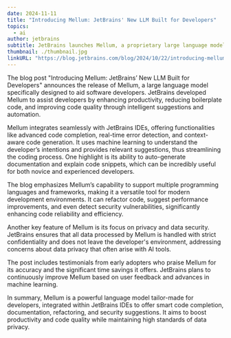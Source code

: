 ```yaml
---
date: 2024-11-11
title: "Introducing Mellum: JetBrains' New LLM Built for Developers"
topics:
  - ai
author: jetbrains
subtitle: JetBrains launches Mellum, a proprietary large language model (LLM) specifically designed to assist software developers.
thumbnail: ./thumbnail.jpg
linkURL: "https://blog.jetbrains.com/blog/2024/10/22/introducing-mellum-jetbrains-new-llm-built-for-developers/"
---
```


The blog post "Introducing Mellum: JetBrains’ New LLM Built for Developers" announces the release of Mellum, a large language model specifically designed to aid software developers. JetBrains developed Mellum to assist developers by enhancing productivity, reducing boilerplate code, and improving code quality through intelligent suggestions and automation.

Mellum integrates seamlessly with JetBrains IDEs, offering functionalities like advanced code completion, real-time error detection, and context-aware code generation. It uses machine learning to understand the developer’s intentions and provides relevant suggestions, thus streamlining the coding process. One highlight is its ability to auto-generate documentation and explain code snippets, which can be incredibly useful for both novice and experienced developers.

The blog emphasizes Mellum’s capability to support multiple programming languages and frameworks, making it a versatile tool for modern development environments. It can refactor code, suggest performance improvements, and even detect security vulnerabilities, significantly enhancing code reliability and efficiency.

Another key feature of Mellum is its focus on privacy and data security. JetBrains ensures that all data processed by Mellum is handled with strict confidentiality and does not leave the developer's environment, addressing concerns about data privacy that often arise with AI tools.

The post includes testimonials from early adopters who praise Mellum for its accuracy and the significant time savings it offers. JetBrains plans to continuously improve Mellum based on user feedback and advances in machine learning.

In summary, Mellum is a powerful language model tailor-made for developers, integrated within JetBrains IDEs to offer smart code completion, documentation, refactoring, and security suggestions. It aims to boost productivity and code quality while maintaining high standards of data privacy.
